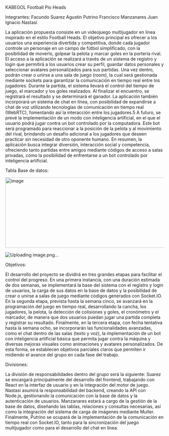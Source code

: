 KABEGOL
Football Pio Heads

Integrantes:
Facundo Suarez
Agustin Putrino
Francisco Manzanares
Juan Ignacio Nastasi

La aplicación propuesta consiste en un videojuego multijugador en línea inspirado en el estilo Football Heads. El objetivo principal es ofrecer a los usuarios una experiencia divertida y competitiva, donde cada jugador controle un personaje en un campo de fútbol simplificado, con la posibilidad de moverlo, golpear la pelota y marcar goles en la portería rival.
El acceso a la aplicación se realizará a través de un sistema de registro y login que permitirá a los usuarios crear su perfil, guardar datos personales y seleccionar avatares personalizados para sus partidas. Una vez dentro, podrán crear o unirse a una sala de juego (room), la cual será gestionada mediante sockets para garantizar la comunicación en tiempo real entre los jugadores.
Durante la partida, el sistema llevará el control del tiempo de juego, el marcador y los goles realizados. Al finalizar el encuentro, se registrará el resultado y se determinará el ganador. La aplicación también incorporará un sistema de chat en línea, con posibilidad de expandirse a chat de voz utilizando tecnologías de comunicación en tiempo real (WebRTC), fomentando así la interacción entre los jugadores.5
A futuro, se prevé la implementación de un modo con inteligencia artificial, en el que el usuario podrá jugar contra un bot controlado por la computadora. Este bot será programado para reaccionar a la posición de la pelota y al movimiento del rival, brindando un desafío adicional a los jugadores que deseen practicar sin necesidad de otro oponente humano.
En resumen, la aplicación busca integrar diversión, interacción social y competencia, ofreciendo tanto partidas entre amigos mediante códigos de acceso a salas privadas, como la posibilidad de enfrentarse a un bot controlado por inteligencia artificial.

Tabla Base de datos:

<img width="620" height="223" alt="image" src="https://github.com/user-attachments/assets/e4868039-96a6-453a-96e7-d05a2cb3b086" />

![Uploading image.png…]()

Objetivos:

El desarrollo del proyecto se dividirá en tres grandes etapas para facilitar el control del progreso. En una primera instancia, con una duración estimada de dos semanas, se implementará la base del sistema con el registro y login de usuarios, la carga de sus datos en la base de datos y la posibilidad de crear o unirse a salas de juego mediante códigos generados con Socket.IO. En la segunda etapa, prevista hasta la semana cinco, se avanzará en la programación del juego en tiempo real, desarrollando la cancha, los jugadores, la pelota, la detección de colisiones y goles, el cronómetro y el marcador, de manera que dos usuarios puedan jugar una partida completa y registrar su resultado. Finalmente, en la tercera etapa, con fecha tentativa hasta la semana ocho, se incorporarán las funcionalidades avanzadas, como el chat dentro de las salas (texto y voz), la implementación de un bot con inteligencia artificial básica que permita jugar contra la máquina y diversas mejoras visuales como animaciones y avatares personalizados. De esta forma, se establecen objetivos parciales claros que permiten ir midiendo el avance del grupo en cada fase del trabajo.

Divisiones:

La división de responsabilidades dentro del grupo será la siguiente: Suarez se encargará principalmente del desarrollo del frontend, trabajando con React en la interfaz de usuario y en la integración del motor de juego. Nastasi asumirá la responsabilidad del backend, creando la API con Node.js, gestionando la comunicación con la base de datos y la autenticación de usuarios. Manzanares estará a cargo de la gestión de la base de datos, diseñando las tablas, relaciones y consultas necesarias, así como la integración del sistema de carga de imágenes mediante Multer. Finalmente, Putrino se ocupará de la implementación de la comunicación en tiempo real con Socket.IO, tanto para la sincronización del juego multijugador como para el desarrollo del chat en línea.

